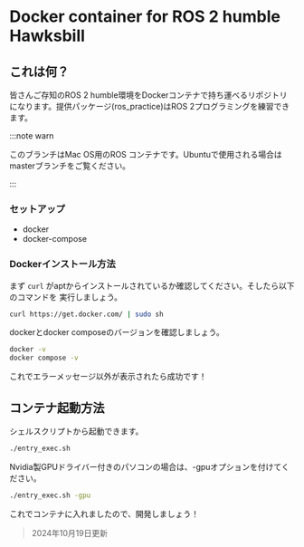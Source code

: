#  Docker container for ROS 2 humble Hawksbill
## これは何？
皆さんご存知のROS 2 humble環境をDockerコンテナで持ち運べるリポジトリになります。提供パッケージ(ros_practice)はROS 2プログラミングを練習できます。


:::note warn

このブランチはMac OS用のROS コンテナです。Ubuntuで使用される場合はmasterブランチをご覧ください。

:::


### セットアップ
- docker
- docker-compose
### Dockerインストール方法
まず `curl` がaptからインストールされているか確認してください。そしたら以下のコマンドを
実行しましょう。
```bash
curl https://get.docker.com/ | sudo sh
```
dockerとdocker composeのバージョンを確認しましょう。
```bash
docker -v
docker compose -v
```
これでエラーメッセージ以外が表示されたら成功です！

## コンテナ起動方法
シェルスクリプトから起動できます。
```bash
./entry_exec.sh
```
Nvidia製GPUドライバー付きのパソコンの場合は、-gpuオプションを付けてください。
```bash
./entry_exec.sh -gpu
```
これでコンテナに入れましたので、開発しましょう！

> 2024年10月19日更新
